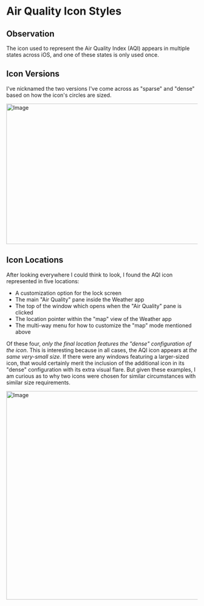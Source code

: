 # Air Quality Icon Styles

## Observation

The icon used to represent the Air Quality Index (AQI) appears in multiple states across iOS, and one of these states is only used once.

## Icon Versions

I've nicknamed the two versions I've come across as "sparse" and "dense" based on how the icon's circles are sized.

<img width="700" height="369" alt="Image" src="https://github.com/user-attachments/assets/8e932068-4cfc-4a69-8a5e-9144c6335f4c" />

## Icon Locations

After looking everywhere I could think to look, I found the AQI icon represented in five locations:
- A customization option for the lock screen
- The main "Air Quality" pane inside the Weather app
- The top of the window which opens when the "Air Quality" pane is clicked
- The location pointer within the "map" view of the Weather app
- The multi-way menu for how to customize the "map" mode mentioned above

Of these four, _only the final location features the "dense" configuration of the icon_. This is interesting because in all cases, the AQI icon appears at _the same very-small size_. If there were any windows featuring a larger-sized icon, that would certainly merit the inclusion of the additional icon in its "dense" configuration with its extra visual flare. But given these examples, I am curious as to why two icons were chosen for similar circumstances with similar size requirements.

<img width="1300" height="548" alt="Image" src="https://github.com/user-attachments/assets/2b25e39f-196b-4b2a-a969-947f97ca3ed2" />
